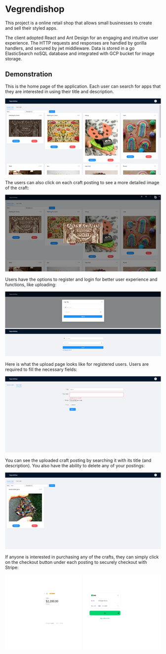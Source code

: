 # Vegrendishop

This project is a online retail shop that allows small businesses to create and sell their styled apps.

The client adopted React and Ant Design for an engaging and intuitive user experience. The HTTP requests and responses are handled by gorilla handlers, and secured by jwt middleware. Data is stored in a go ElasticSearch noSQL database and integrated with GCP bucket for image storage.

## Demonstration

This is the home page of the application. Each user can search for apps that they are interested in using their title and description.

![Home Page](demo/homePage.png)

The users can also click on each craft posting to see a more detailed image of the craft:

![Preview](demo/preview.png)

Users have the options to register and login for better user experience and functions, like uploading:

![Register](demo/register.png)
![Login](demo/login.png)

Here is what the upload page looks like for registered users. Users are required to fill the necessary fields:

![Upload](demo/upload.png)

You can see the uploaded craft posting by searching it with its title (and description). You also have the ability to delete any of your postings:

![Search](demo/search.png)

If anyone is interested in purchasing any of the crafts, they can simply click on the checkout button under each posting to securely checkout with Stripe:

![Checkout](demo/checkout.png)
